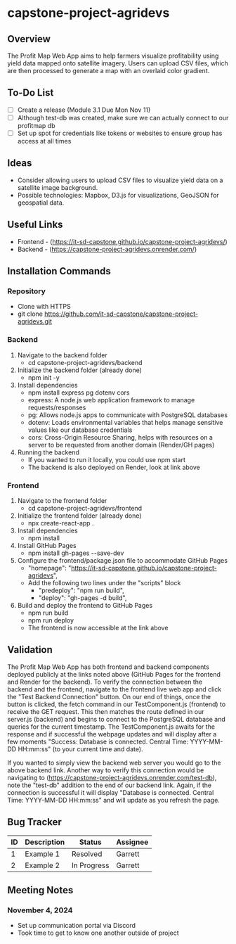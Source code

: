 # capstone-project-agridevs
## Overview
The Profit Map Web App aims to help farmers visualize profitability using yield data mapped onto satellite imagery.
Users can upload CSV files, which are then processed to generate a map with an overlaid color gradient.

## To-Do List
- [ ] Create a release (Module 3.1 Due Mon Nov 11)
- [ ] Although test-db was created, make sure we can actually connect to our profitmap db
- [ ] Set up spot for credentials like tokens or websites to ensure group has access at all times

## Ideas
- Consider allowing users to upload CSV files to visualize yield data on a satellite image background.
- Possible technologies: Mapbox, D3.js for visualizations, GeoJSON for geospatial data.

## Useful Links
- Frontend - (https://it-sd-capstone.github.io/capstone-project-agridevs/)
- Backend - (https://capstone-project-agridevs.onrender.com/)

## Installation Commands
### Repository
- Clone with HTTPS
- git clone https://github.com/it-sd-capstone/capstone-project-agridevs.git

### Backend
1. Navigate to the backend folder
    - cd capstone-project-agridevs/backend
2. Initialize the backend folder (already done)
    - npm init -y
3. Install dependencies
    - npm install express pg dotenv cors
    - express: A node.js web application framework to manage requests/responses
    - pg: Allows node.js apps to communicate with PostgreSQL databases
    - dotenv: Loads environmental variables that helps manage sensitive values like our database credentials
    - cors: Cross-Origin Resource Sharing, helps with resources on a server to be requested from another domain
      (Render/GH pages)
4. Running the backend
    - If you wanted to run it locally, you could use npm start
    - The backend is also deployed on Render, look at link above

### Frontend
1. Navigate to the frontend folder
    - cd capstone-project-agridevs/frontend
2. Initialize the frontend folder (already done)
    - npx create-react-app .
3. Install dependencies
    - npm install
4. Install GitHub Pages
    - npm install gh-pages --save-dev
5. Configure the frontend/package.json file to accommodate GitHub Pages
    - "homepage": "https://it-sd-capstone.github.io/capstone-project-agridevs",
    - Add the following two lines under the "scripts" block
        - "predeploy": "npm run build",
        - "deploy": "gh-pages -d build",
6. Build and deploy the frontend to GitHub Pages
    - npm run build
    - npm run deploy
    - The frontend is now accessible at the link above

## Validation
The Profit Map Web App has both frontend and backend components deployed publicly at the links noted above (GitHub Pages
for the frontend and Render for the backend). To verify the connection between the backend and the frontend, navigate to
the frontend live web app and click the "Test Backend Connection" button. On our end of things, once the button is
clicked, the fetch command in our TestComponent.js (frontend) to receive the GET request. This then matches the route
defined in our server.js (backend) and begins to connect to the PostgreSQL database and queries for the current
timestamp. The TestComponent.js awaits for the response and if successful the webpage updates and will display after a
few moments "Success: Database is connected. Central Time: YYYY-MM-DD HH:mm:ss" (to your current time and date).

If you wanted to simply view the backend web server you would go to the above backend link. Another way to verify this
connection would be navigating to (https://capstone-project-agridevs.onrender.com/test-db), note the "test-db" addition
to the end of our backend link. Again, if the connection is successful it will display "Database is connected. Central
Time: YYYY-MM-DD HH:mm:ss" and will update as you refresh the page.

## Bug Tracker
| ID  | Description | Status      | Assignee |
| --- |-------------|-------------|----------|
| 1   | Example 1   | Resolved    | Garrett  |
| 2   | Example 2   | In Progress | Garrett  |

## Meeting Notes
### November 4, 2024
- Set up communication portal via Discord
- Took time to get to know one another outside of project